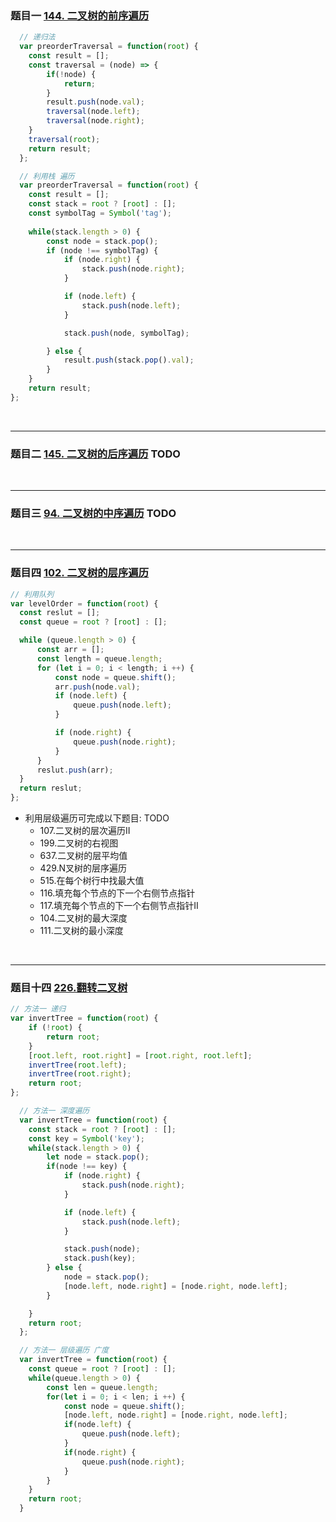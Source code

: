 ### 题目一 [144. 二叉树的前序遍历](https://leetcode.cn/problems/binary-tree-preorder-traversal/)

```js
  // 递归法
  var preorderTraversal = function(root) {
    const result = [];
    const traversal = (node) => {
        if(!node) {
            return;
        }
        result.push(node.val);
        traversal(node.left);
        traversal(node.right);
    }
    traversal(root);
    return result;
  };
```

```js
  // 利用栈 遍历
  var preorderTraversal = function(root) {
    const result = [];
    const stack = root ? [root] : [];
    const symbolTag = Symbol('tag');
    
    while(stack.length > 0) {
        const node = stack.pop();
        if (node !== symbolTag) {
            if (node.right) {
                stack.push(node.right);
            }

            if (node.left) {
                stack.push(node.left);
            }

            stack.push(node, symbolTag);

        } else {
            result.push(stack.pop().val);
        }
    }
    return result;
};
```
<br />

---

### 题目二 [145. 二叉树的后序遍历](https://leetcode.cn/problems/binary-tree-postorder-traversal/) TODO

<br />

---

### 题目三 [94. 二叉树的中序遍历](https://leetcode.cn/problems/binary-tree-inorder-traversal/) TODO

<br />

---


### 题目四 [102. 二叉树的层序遍历](https://leetcode.cn/problems/binary-tree-level-order-traversal/)
  <!-- 即：广度优先遍历 -->
  ```js
  // 利用队列
  var levelOrder = function(root) {
    const reslut = [];
    const queue = root ? [root] : [];

    while (queue.length > 0) {
        const arr = [];
        const length = queue.length;
        for (let i = 0; i < length; i ++) {
            const node = queue.shift();
            arr.push(node.val);
            if (node.left) {
                queue.push(node.left);
            }

            if (node.right) {
                queue.push(node.right);
            }
        }
        reslut.push(arr);
    }
    return reslut;
  };
  ```

  - 利用层级遍历可完成以下题目: TODO
    - 107.二叉树的层次遍历II
    - 199.二叉树的右视图
    - 637.二叉树的层平均值
    - 429.N叉树的层序遍历
    - 515.在每个树行中找最大值
    - 116.填充每个节点的下一个右侧节点指针
    - 117.填充每个节点的下一个右侧节点指针II
    - 104.二叉树的最大深度
    - 111.二叉树的最小深度
<br />

---

### 题目十四 [226.翻转二叉树](https://leetcode.cn/problems/invert-binary-tree/)

```js
// 方法一 递归
var invertTree = function(root) {
    if (!root) {
        return root;
    }
    [root.left, root.right] = [root.right, root.left];
    invertTree(root.left);
    invertTree(root.right);
    return root;
};

```

```js
  // 方法一 深度遍历
  var invertTree = function(root) {
    const stack = root ? [root] : [];
    const key = Symbol('key');
    while(stack.length > 0) {
        let node = stack.pop();
        if(node !== key) {
            if (node.right) {
                stack.push(node.right);
            }

            if (node.left) {
                stack.push(node.left);
            }

            stack.push(node);
            stack.push(key);
        } else {
            node = stack.pop();
            [node.left, node.right] = [node.right, node.left];
        }

    }
    return root;
  };
```


```js
  // 方法一 层级遍历 广度
  var invertTree = function(root) {
    const queue = root ? [root] : [];
    while(queue.length > 0) {
        const len = queue.length;
        for(let i = 0; i < len; i ++) {
            const node = queue.shift();
            [node.left, node.right] = [node.right, node.left];
            if(node.left) {
                queue.push(node.left);
            }
            if(node.right) {
                queue.push(node.right);
            }
        }
    }
    return root;
  }
```
